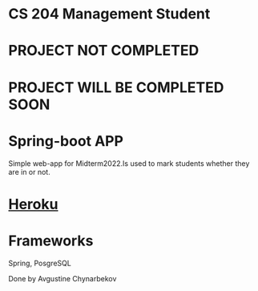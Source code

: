 
# CS 204 Management Student 
# PROJECT NOT COMPLETED 
# PROJECT WILL BE COMPLETED SOON
# Spring-boot APP 


Simple web-app for Midterm2022.Is used to mark students whether they are in or not. 

# [Heroku](https://web-spring-avgustine.herokuapp.com/)

# Frameworks 
Spring, PosgreSQL

Done by Avgustine Chynarbekov
